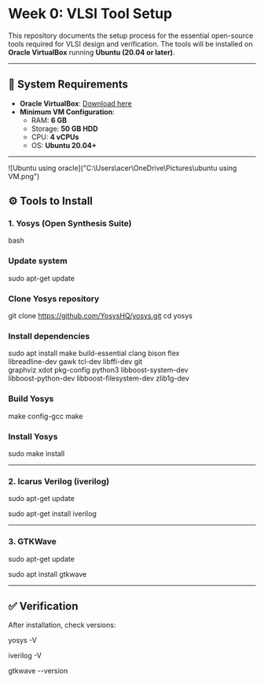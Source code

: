 # Week 0: VLSI Tool Setup

This repository documents the setup process for the essential open-source tools required for VLSI design and verification. The tools will be installed on **Oracle VirtualBox** running **Ubuntu (20.04 or later)**.

---

## 📌 System Requirements

- **Oracle VirtualBox**: [Download here](https://www.virtualbox.org/wiki/Downloads)  
- **Minimum VM Configuration**:
  - RAM: **6 GB**
  - Storage: **50 GB HDD**
  - CPU: **4 vCPUs**
  - OS: **Ubuntu 20.04+**

---

![Ubuntu using oracle]("C:\Users\acer\OneDrive\Pictures\ubuntu using VM.png")

## ⚙️ Tools to Install

### 1. Yosys (Open Synthesis Suite)
bash
### Update system
sudo apt-get update

### Clone Yosys repository
git clone https://github.com/YosysHQ/yosys.git
cd yosys

### Install dependencies
sudo apt install make build-essential clang bison flex \
libreadline-dev gawk tcl-dev libffi-dev git \
graphviz xdot pkg-config python3 libboost-system-dev \
libboost-python-dev libboost-filesystem-dev zlib1g-dev

### Build Yosys
make config-gcc
make

### Install Yosys
sudo make install

---


### 2. Icarus Verilog (iverilog)

sudo apt-get update

sudo apt-get install iverilog

---

### 3. GTKWave

sudo apt-get update

sudo apt install gtkwave

---

## ✅ Verification

After installation, check versions:

yosys -V

iverilog -V

gtkwave --version

